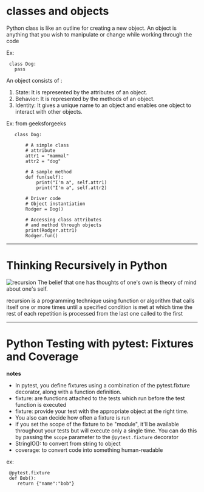 # classes and objects
Python class is like an outline for creating a new object. An object is anything that you wish to manipulate or change while working through the code

Ex:
     
     class Dog:
       pass


An object consists of : 

1. State: It is represented by the attributes of an object.
2. Behavior: It is represented by the methods of an object.
3. Identity: It gives a unique name to an object and enables one object to interact with other objects.


Ex: from geeksforgeeks


       class Dog:
     
           # A simple class
           # attribute
           attr1 = "mammal"
           attr2 = "dog"
 
           # A sample method 
           def fun(self):
               print("I'm a", self.attr1)
               print("I'm a", self.attr2)
 
           # Driver code
           # Object instantiation
           Rodger = Dog()
 
           # Accessing class attributes
           # and method through objects
           print(Rodger.attr1)
           Rodger.fun()


----------------------


# Thinking Recursively in Python

![recursion](https://files.realpython.com/media/python-recursion-title.1beb2deff72a.jpg)
The belief that one has thoughts of one's own is theory of mind about one's self.

recursion is a programming technique using function or algorithm that calls itself one or more times until a specified condition is met at which time the rest of each repetition is processed from the last one called to the first


----------------------


# Python Testing with pytest: Fixtures and Coverage

**notes**

- In pytest, you define fixtures using a combination of the pytest.fixture decorator, along with a function definition.
- fixture: are functions attached to the tests which run before the test function is executed
- fixture: provide your test with the appropriate object at the right time.
- You also can decide how often a fixture is run
- if you set the scope of the fixture to be "module", it'll be available throughout your tests but will execute only a single time. You can do this by passing the `scope` parameter to the `@pytest.fixture` decorator
- StringIO(): to convert from string to object
- coverage: to convert code into something human-readable

ex: 


     @pytest.fixture
     def Bob():
        return {"name":"bob"}